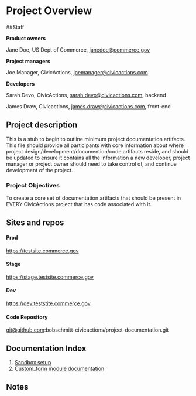 # Project Overview

##Staff

 **Product owners**

Jane Doe, US Dept of Commerce, janedoe@commerce.gov

**Project managers**

 Joe Manager, CivicActions, joemanager@civicactions.com

**Developers**

Sarah Devo, CivicActions, sarah.devo@civicactions.com, backend

James Draw, Civicactions, james.draw@civicactions.com, front-end

## Project description

This is a stub to begin to outline minimum project documentation artifacts. This file should provide all participants with core information about where project design/development/documention/code artifacts reside, and should be updated to ensure it contains all the information a new developer, project manager or project owner should need to take control of, and continue development of the project.

### Project Objectives

To create a core set of documentation artifacts that should be present in EVERY CivicActions project that has code associated with it.

## Sites and repos

#### Prod

 https://testsite.commerce.gov

#### Stage

https://stage.testsite.commerce.gov

#### Dev

https://dev.teststite.commerce.gov



#### Code Repository

 git@github.com:bobschmitt-civicactions/project-documentation.git



## Documentation Index

1. [Sandbox setup](/docs/sandbox.md)
2. [Custom_form module documentation](/example_module/README.md)





## Notes

